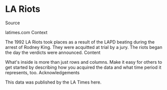 # LA Riots
Source

latimes.com
Context

The 1992 LA Riots took places as a result of the LAPD beating during the arrest of Rodney King. They were acquitted at trial by a jury. The riots began the day the verdicts were announced.
Content

What's inside is more than just rows and columns. Make it easy for others to get started by describing how you acquired the data and what time period it represents, too.
Acknowledgements

This data was published by the LA Times here. 
